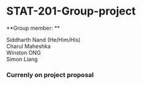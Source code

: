 # STAT-201-Group-project
**Group member: **

Siddharth Nand (He/Him/His)   
Charul Maheshka   
Winston ONG   
Simon Liang   

### **Currenly on project proposal**
